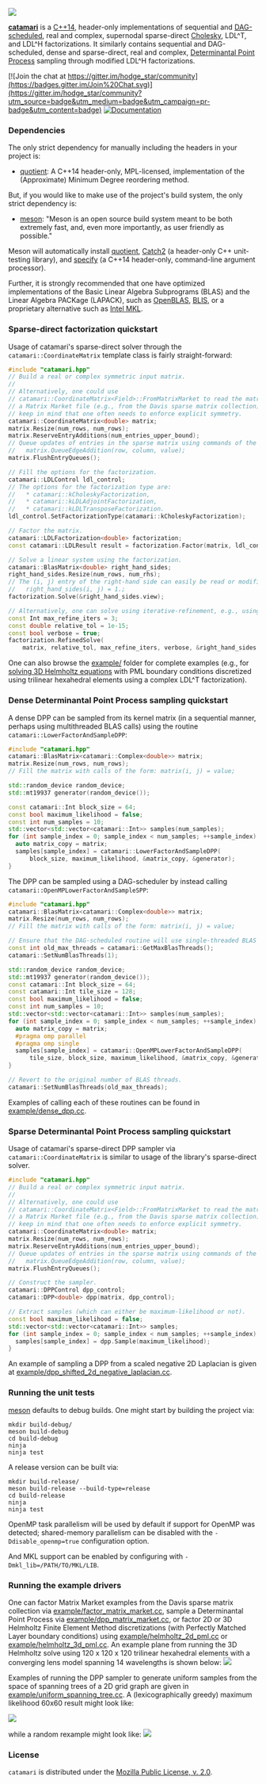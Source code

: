 ![](./images/rainbow_lhr34.png)

[**catamari**](https://hodgestar.com/catamari/) is a
[C++14](https://en.wikipedia.org/wiki/C%2B%2B14), header-only implementations of
sequential and
[DAG-scheduled](https://en.wikipedia.org/wiki/Directed_acyclic_graph), real and
complex, supernodal sparse-direct
[Cholesky](https://en.wikipedia.org/wiki/Cholesky_decomposition), LDL^T, and
LDL^H factorizations. It similarly contains sequential and DAG-scheduled,
dense and sparse-direct, real and complex,
[Determinantal Point Process](https://en.wikipedia.org/wiki/Determinantal_point_process)
sampling through modified LDL^H factorizations.

[![Join the chat at https://gitter.im/hodge_star/community](https://badges.gitter.im/Join%20Chat.svg)](https://gitter.im/hodge_star/community?utm_source=badge&utm_medium=badge&utm_campaign=pr-badge&utm_content=badge)
[![Documentation](https://readthedocs.org/projects/catamari/badge/?version=latest)](https://hodgestar.com/catamari/docs/master/)

### Dependencies
The only strict dependency for manually including the headers in your project
is:

* [quotient](https://gitlab.com/hodge_star/quotient): A C++14 header-only,
MPL-licensed, implementation of the (Approximate) Minimum Degree reordering
method.

But, if you would like to make use of the project's build system, the only
strict dependency is:

* [meson](http://mesonbuild.com): "Meson is an open source build system meant
to be both extremely fast, and, even more importantly, as user friendly as
possible." 

Meson will automatically install [quotient](https://gitlab.com/hodge_star/quotient), [Catch2](https://github.com/catchorg/Catch2) (a header-only C++
unit-testing library), and [specify](https://gitlab.com/hodge_star/specify)
(a C++14 header-only, command-line argument processor).

Further, it is strongly recommended that one have optimized implementations of
the Basic Linear Algebra Subprograms (BLAS) and the Linear Algebra PACKage
(LAPACK), such as [OpenBLAS](https://www.openblas.net),
[BLIS](https://github.com/flame/blis), or a proprietary alternative such as
[Intel MKL](https://software.intel.com/en-us/mkl).

### Sparse-direct factorization quickstart

Usage of catamari's sparse-direct solver through the
`catamari::CoordinateMatrix` template class is fairly straight-forward:
```c++
#include "catamari.hpp"
// Build a real or complex symmetric input matrix.
//
// Alternatively, one could use
// catamari::CoordinateMatrix<Field>::FromMatrixMarket to read the matrix from
// a Matrix Market file (e.g., from the Davis sparse matrix collection). But
// keep in mind that one often needs to enforce explicit symmetry.
catamari::CoordinateMatrix<double> matrix;
matrix.Resize(num_rows, num_rows);
matrix.ReserveEntryAdditions(num_entries_upper_bound);
// Queue updates of entries in the sparse matrix using commands of the form:
//   matrix.QueueEdgeAddition(row, column, value);
matrix.FlushEntryQueues();

// Fill the options for the factorization.
catamari::LDLControl ldl_control;
// The options for the factorization type are:
//   * catamari::kCholeskyFactorization,
//   * catamari::kLDLAdjointFactorization,
//   * catamari::kLDLTransposeFactorization.
ldl_control.SetFactorizationType(catamari::kCholeskyFactorization);

// Factor the matrix.
catamari::LDLFactorization<double> factorization;
const catamari::LDLResult result = factorization.Factor(matrix, ldl_control);

// Solve a linear system using the factorization.
catamari::BlasMatrix<double> right_hand_sides;
right_hand_sides.Resize(num_rows, num_rhs);
// The (i, j) entry of the right-hand side can easily be read or modified, e.g.:
//   right_hand_sides(i, j) = 1.;
factorization.Solve(&right_hand_sides.view);

// Alternatively, one can solve using iterative-refinement, e.g., using:
const Int max_refine_iters = 3;
const double relative_tol = 1e-15;
const bool verbose = true;
factorization.RefinedSolve(
    matrix, relative_tol, max_refine_iters, verbose, &right_hand_sides.view);
```

One can also browse the [example/](https://gitlab.com/hodge_star/catamari/tree/master/example) folder for complete examples (e.g., for [solving 3D Helmholtz equations](https://gitlab.com/hodge_star/catamari/blob/master/example/helmholtz_3d_pml.cc) with PML boundary conditions discretized using trilinear hexahedral elements using a complex LDL^T factorization).

### Dense Determinantal Point Process sampling quickstart
A dense DPP can be sampled from its kernel matrix (in a sequential manner,
perhaps using multithreaded BLAS calls) using the routine
`catamari::LowerFactorAndSampleDPP`:
```c++
#include "catamari.hpp"
catamari::BlasMatrix<catamari::Complex<double>> matrix;
matrix.Resize(num_rows, num_rows);
// Fill the matrix with calls of the form: matrix(i, j) = value;

std::random_device random_device;
std::mt19937 generator(random_device());

const catamari::Int block_size = 64;
const bool maximum_likelihood = false;
const int num_samples = 10;
std::vector<std::vector<catamari::Int>> samples(num_samples);
for (int sample_index = 0; sample_index < num_samples; ++sample_index) {
  auto matrix_copy = matrix;
  samples[sample_index] = catamari::LowerFactorAndSampleDPP(
      block_size, maximum_likelihood, &matrix_copy, &generator);
}
```

The DPP can be sampled using a DAG-scheduler by instead calling
`catamari::OpenMPLowerFactorAndSampleSPP`:
```c++
#include "catamari.hpp"
catamari::BlasMatrix<catamari::Complex<double>> matrix;
matrix.Resize(num_rows, num_rows);
// Fill the matrix with calls of the form: matrix(i, j) = value;

// Ensure that the DAG-scheduled routine will use single-threaded BLAS calls.
const int old_max_threads = catamari::GetMaxBlasThreads();
catamari::SetNumBlasThreads(1);

std::random_device random_device;
std::mt19937 generator(random_device());
const catamari::Int block_size = 64;
const catamari::Int tile_size = 128;
const bool maximum_likelihood = false;
const int num_samples = 10;
std::vector<std::vector<catamari::Int>> samples(num_samples);
for (int sample_index = 0; sample_index < num_samples; ++sample_index) {
  auto matrix_copy = matrix;
  #pragma omp parallel
  #pragma omp single
  samples[sample_index] = catamari::OpenMPLowerFactorAndSampleDPP(
      tile_size, block_size, maximum_likelihood, &matrix_copy, &generator);
}

// Revert to the original number of BLAS threads.
catamari::SetNumBlasThreads(old_max_threads);
```

Examples of calling each of these routines can be found in
[example/dense_dpp.cc](https://gitlab.com/hodge_star/catamari/blob/master/example/dense_dpp.cc).

### Sparse Determinantal Point Process sampling quickstart
Usage of catamari's sparse-direct DPP sampler via `catamari::CoordinateMatrix`
is similar to usage of the library's sparse-direct solver.
```c++
#include "catamari.hpp"
// Build a real or complex symmetric input matrix.
//
// Alternatively, one could use
// catamari::CoordinateMatrix<Field>::FromMatrixMarket to read the matrix from
// a Matrix Market file (e.g., from the Davis sparse matrix collection). But
// keep in mind that one often needs to enforce explicit symmetry.
catamari::CoordinateMatrix<double> matrix;
matrix.Resize(num_rows, num_rows);
matrix.ReserveEntryAdditions(num_entries_upper_bound);
// Queue updates of entries in the sparse matrix using commands of the form:
//   matrix.QueueEdgeAddition(row, column, value);
matrix.FlushEntryQueues();

// Construct the sampler.
catamari::DPPControl dpp_control;
catamari::DPP<double> dpp(matrix, dpp_control);

// Extract samples (which can either be maximum-likelihood or not).
const bool maximum_likelihood = false;
std::vector<std::vector<catamari::Int>> samples;
for (int sample_index = 0; sample_index < num_samples; ++sample_index) {
  samples[sample_index] = dpp.Sample(maximum_likelihood);
}
```
An example of sampling a DPP from a scaled negative 2D Laplacian is given at
[example/dpp_shifted_2d_negative_laplacian.cc](https://gitlab.com/hodge_star/catamari/blob/master/example/dpp_shifted_2d_negative_laplacian.cc).

### Running the unit tests
[meson](http://mesonbuild.com) defaults to debug builds. One might start by
building the project via:
```
mkdir build-debug/
meson build-debug
cd build-debug
ninja
ninja test
```

A release version can be built via:
```
mkdir build-release/
meson build-release --build-type=release
cd build-release
ninja
ninja test
```

OpenMP task parallelism will be used by default if support for OpenMP was
detected; shared-memory parallelism can be disabled with the
`-Ddisable_openmp=true` configuration option.

And MKL support can be enabled by configuring with `-Dmkl_lib=/PATH/TO/MKL/LIB`.

### Running the example drivers
One can factor Matrix Market examples from the Davis sparse matrix collection
via [example/factor_matrix_market.cc](https://gitlab.com/hodge_star/catamari/blob/master/example/factor_matrix_market.cc),
sample a Determinantal Point Process via
[example/dpp_matrix_market.cc](https://gitlab.com/hodge_star/catamari/blob/master/example/dpp_matrix_market.cc),
or factor 2D or 3D Helmholtz Finite Element Method discretizations (with
Perfectly Matched Layer boundary conditions) using
[example/helmholtz_2d_pml.cc](https://gitlab.com/hodge_star/catamari/blob/master/example/helmholtz_2d_pml.cc)
or
[example/helmholtz_3d_pml.cc](https://gitlab.com/hodge_star/catamari/blob/master/example/helmholtz_3d_pml.cc).
An example plane from running the 3D Helmholtz solve using 120 x 120 x 120
trilinear hexahedral elements with a converging lens model spanning 14
wavelengths is shown below:
![](./images/helmholtz_3d_lens_14w.png)

Examples of running the DPP sampler to generate uniform samples from the space
of spanning trees of a 2D grid graph are given in
[example/uniform_spanning_tree.cc](https://gitlab.com/hodge_star/catamari/blob/master/example/uniform_spanning_tree.cc).
A (lexicographically greedy) maximum likelihood 60x60 result might look like:

![](./images/uniform_spanning_tree_greedy-60x60.png)

while a random rexample might look like:
![](./images/uniform_spanning_tree_60x60.png)

### License
`catamari` is distributed under the
[Mozilla Public License, v. 2.0](https://www.mozilla.org/media/MPL/2.0/index.815ca599c9df.txt).
